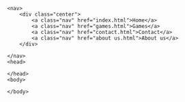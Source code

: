 <!DOCTYPE html>
<link rel="stylesheet" href="style.css">
<html>
    
    <nav>
        <div class="center">
            <a class="nav" href="index.html">Home</a>
            <a class="nav" href="games.html">Games</a>
            <a class="nav" href="contact.html">Contact</a>
            <a class="nav" href="about us.html">About us</a>
        </div>
        
    </nav>
    <head>

    </head>
    <body>

    </body>
</html>

